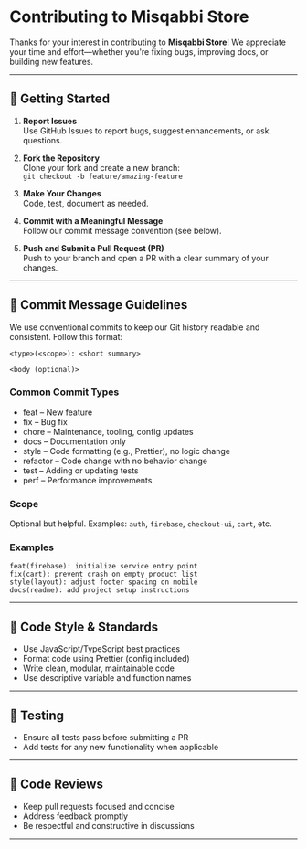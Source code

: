 # Contributing to Misqabbi Store

Thanks for your interest in contributing to **Misqabbi Store**! We appreciate your time and effort—whether you're fixing bugs, improving docs, or building new features.

---

## 🚀 Getting Started

1. **Report Issues**  
   Use GitHub Issues to report bugs, suggest enhancements, or ask questions.

2. **Fork the Repository**  
   Clone your fork and create a new branch:  
   `git checkout -b feature/amazing-feature`

3. **Make Your Changes**  
   Code, test, document as needed.

4. **Commit with a Meaningful Message**  
   Follow our commit message convention (see below).

5. **Push and Submit a Pull Request (PR)**  
   Push to your branch and open a PR with a clear summary of your changes.

---

## 🧠 Commit Message Guidelines

We use conventional commits to keep our Git history readable and consistent. Follow this format:

```
<type>(<scope>): <short summary>

<body (optional)>
```

### Common Commit Types

- feat – New feature
- fix – Bug fix
- chore – Maintenance, tooling, config updates
- docs – Documentation only
- style – Code formatting (e.g., Prettier), no logic change
- refactor – Code change with no behavior change
- test – Adding or updating tests
- perf – Performance improvements

### Scope

Optional but helpful. Examples: `auth`, `firebase`, `checkout-ui`, `cart`, etc.

### Examples

```
feat(firebase): initialize service entry point
fix(cart): prevent crash on empty product list
style(layout): adjust footer spacing on mobile
docs(readme): add project setup instructions
```

---

## 📏 Code Style & Standards

- Use JavaScript/TypeScript best practices
- Format code using Prettier (config included)
- Write clean, modular, maintainable code
- Use descriptive variable and function names

---

## 🧪 Testing

- Ensure all tests pass before submitting a PR
- Add tests for any new functionality when applicable

---

## 🤝 Code Reviews

- Keep pull requests focused and concise
- Address feedback promptly
- Be respectful and constructive in discussions

---
